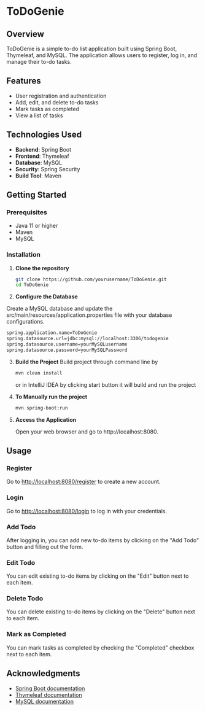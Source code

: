 # ToDoGenie

## Overview

ToDoGenie is a simple to-do list application built using Spring Boot, Thymeleaf, and MySQL. The application allows users to register, log in, and manage their to-do tasks.

## Features

- User registration and authentication
- Add, edit, and delete to-do tasks
- Mark tasks as completed
- View a list of tasks

## Technologies Used

- **Backend**: Spring Boot
- **Frontend**: Thymeleaf
- **Database**: MySQL
- **Security**: Spring Security
- **Build Tool**: Maven

## Getting Started

### Prerequisites

- Java 11 or higher
- Maven
- MySQL

### Installation

1. **Clone the repository**
   ```bash
   git clone https://github.com/yourusername/ToDoGenie.git
   cd ToDoGenie
   ```
3. **Configure the Database**

Create a MySQL database and update the src/main/resources/application.properties file with your database configurations.

   ```bash
   spring.application.name=ToDoGenie
   spring.datasource.url=jdbc:mysql://localhost:3306/todogenie
   spring.datasource.username=yourMySQLusername
   spring.datasource.password=yourMySQLPassword
   ```
3. **Build the Project**
      Build project through command line by
   ```bash
   mvn clean install
   ```
    or in IntelliJ IDEA by clicking start button it will build and run the project

5. **To Manually run the project**
   ```bash
   mvn spring-boot:run
   ```
6. **Access the Application**

      Open your web browser and go to http://localhost:8080.


  ## Usage

### Register
Go to [http://localhost:8080/register](http://localhost:8080/registerPage) to create a new account.

### Login
Go to [http://localhost:8080/login](http://localhost:8080/loginPage) to log in with your credentials.

### Add Todo
After logging in, you can add new to-do items by clicking on the "Add Todo" button and filling out the form.

### Edit Todo
You can edit existing to-do items by clicking on the "Edit" button next to each item.

### Delete Todo
You can delete existing to-do items by clicking on the "Delete" button next to each item.

### Mark as Completed
You can mark tasks as completed by checking the "Completed" checkbox next to each item.


## Acknowledgments

- [Spring Boot documentation](https://spring.io/projects/spring-boot)
- [Thymeleaf documentation](https://www.thymeleaf.org/documentation.html)
- [MySQL documentation](https://dev.mysql.com/doc/)









